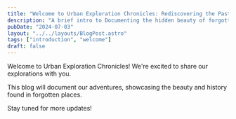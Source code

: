 ```yaml
---
title: "Welcome to Urban Exploration Chronicles: Rediscovering the Past!"
description: "A brief intro to Documenting the hidden beauty of forgotten places. Explore abandoned buildings, ghost towns, and relics of the past. Uncover their stories."
pubDate: "2024-07-03"
layout: "../../layouts/BlogPost.astro"
tags: ["introduction", "welcome"]
draft: false
---
```


Welcome to Urban Exploration Chronicles! We're excited to share our explorations with you.

This blog will document our adventures, showcasing the beauty and history found in forgotten places.

Stay tuned for more updates!